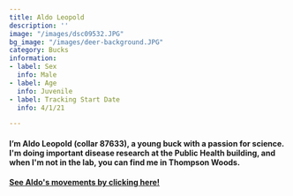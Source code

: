 ```yaml
---
title: Aldo Leopold
description: ''
image: "/images/dsc09532.JPG"
bg_image: "/images/deer-background.JPG"
category: Bucks
information:
- label: Sex
  info: Male
- label: Age
  info: Juvenile
- label: Tracking Start Date
  info: 4/1/21

---
```

#### I’m Aldo Leopold (collar 87633), a young buck with a passion for science. I'm doing important disease research at the Public Health building, and when I'm not in the lab, you can find me in Thompson Woods.

#### [See Aldo's movements by clicking here!](ID_87633.html)